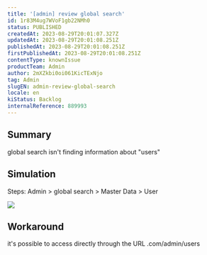 ```yaml
---
title: '[admin] review global search'
id: 1r83M4ug7WVoF1gb22NMh0
status: PUBLISHED
createdAt: 2023-08-29T20:01:07.327Z
updatedAt: 2023-08-29T20:01:08.251Z
publishedAt: 2023-08-29T20:01:08.251Z
firstPublishedAt: 2023-08-29T20:01:08.251Z
contentType: knownIssue
productTeam: Admin
author: 2mXZkbi0oi061KicTExNjo
tag: Admin
slugEN: admin-review-global-search
locale: en
kiStatus: Backlog
internalReference: 889993
---
```


## Summary


global search isn't finding information about "users"


##

## Simulation


Steps:
Admin > global search > Master Data > User

 ![](https://vtexhelp.zendesk.com/attachments/token/bT7SSj1ApVwcvNCxCwtOB8yJj/?name=image.png)


##

## Workaround


it's possible to access directly through the URL .com/admin/users





